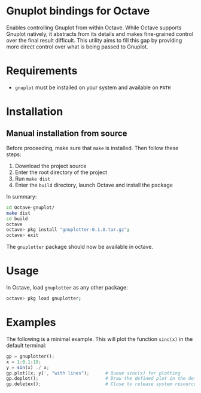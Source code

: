 Gnuplot bindings for Octave
===========================

Enables controlling Gnuplot from within Octave.
While Octave supports Gnuplot natively, it abstracts from its details and makes
fine-grained control over the final result difficult. This utility aims to fill
this gap by providing more direct control over what is being passed to Gnuplot.

Requirements
============
- `gnuplot` must be installed on your system and available on `PATH`

Installation
============

Manual installation from source
-------------------------------
Before proceeding, make sure that `make` is installed. Then follow these steps:

1. Download the project source
2. Enter the root directory of the project
3. Run `make dist`
4. Enter the `build` directory, launch Octave and install the package

In summary:

```sh
cd Octave-gnuplot/
make dist
cd build
octave
octave> pkg install "gnuplotter-0.1.0.tar.gz";
octave> exit
```

The `gnuplotter` package should now be available in octave.

Usage
=====

In Octave, load `gnuplotter` as any other package:
```sh
octave> pkg load gnuplotter;
```

Examples
========

The following is a minimal example. This will plot the function `sinc(x)` in the default terminal:

```octave
gp = gnuplotter();
x = 1:0.1:10;
y = sin(x) ./ x;
gp.plot([x; y]', "with lines");      # Queue sinc(x) for plotting
gp.doplot();                         # Draw the defined plot in the default terminal
gp.deletex();                        # Close to release system resources
```

